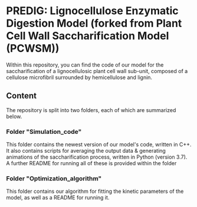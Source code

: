 # PREDIG: Lignocellulose Enzymatic Digestion Model (forked from Plant Cell Wall Saccharification Model (PCWSM))


Within this repository, you can find the code of our model for the saccharification of a lignocellulosic plant cell wall sub-unit, composed of a cellulose microfibril surrounded by hemicellulose and lignin.

## Content

The repository is split into two folders, each of which are summarized below.

### Folder "Simulation_code"

This folder contains the newest version of our model's code, written in C++. It also contains scripts for averaging the output data & generating animations of the saccharification process, written in Python (version 3.7). A further README for running all of these is provided within the folder

### Folder "Optimization_algorithm"

This folder contains our algorithm for fitting the kinetic parameters of the model, as well as a README for running it. 
